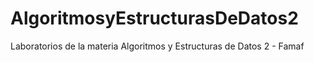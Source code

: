# AlgoritmosyEstructurasDeDatos2
Laboratorios de la materia Algoritmos y Estructuras de Datos 2 - Famaf
